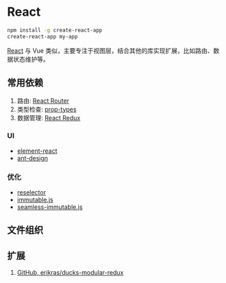 # React

```bash
npm install -g create-react-app
create-react-app my-app
```

[React](https://reactjs.org/) 与 Vue 类似，主要专注于视图层，结合其他的库实现扩展，比如路由、数据状态维护等。

## 常用依赖

1. 路由: [React Router](https://github.com/ReactTraining/react-router)
2. 类型检查: [prop-types](https://github.com/facebook/prop-types)
3. 数据管理: [React Redux](https://github.com/reactjs/react-redux)

### UI

- [element-react](https://eleme.github.io/element-react/)
- [ant-design](https://ant.design/)

### 优化

- [reselector](https://github.com/reactjs/reselect)
- [immutable.js](https://github.com/facebook/immutable-js)
- [seamless-immutable.js](https://github.com/rtfeldman/seamless-immutable)

## 文件组织

## 扩展

1. [GitHub, erikras/ducks-modular-redux](https://github.com/erikras/ducks-modular-redux)
